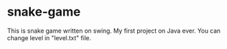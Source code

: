 # snake-game
This is snake game written on swing. My first project on Java ever.
You can change level in "level.txt" file.
